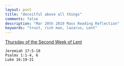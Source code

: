 ```yaml
---
layout: post
title: "deceitful above all things"
comments: false
description: "Mar 20th 2019 Mass Reading Reflection"
keywords: "trust, rich man, lazarus, Lent"
---
```


[Thursday of the Second Week of Lent](https://www.ewtn.com/daily-readings/?date=2019-03-21)

```
Jeremiah 17:5-10
Psalms 1:1-4, 6
Luke 16:19-31 
```
